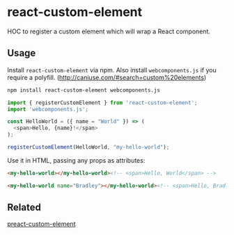 # react-custom-element

HOC to register a custom element which will wrap a React component.

## Usage

Install `react-custom-element` via npm. Also install `webcomponents.js` if you require a polyfill. (http://caniuse.com/#search=custom%20elements)
```bash
npm install react-custom-element webcomponents.js
```

```javascript
import { registerCustomElement } from 'react-custom-element';
import 'webcomponents.js';

const HelloWorld = ({ name = "World" }) => (
  <span>Hello, {name}!</span>
);

registerCustomElement(HelloWorld, "my-hello-world");
```

Use it in HTML, passing any props as attributes:

```html
<my-hello-world></my-hello-world><!-- <span>Hello, World</span> -->

<my-hello-world name="Bradley"></my-hello-world><!-- <span>Hello, Bradley</span> -->
```

## Related

[preact-custom-element](https://github.com/bspaulding/preact-custom-element)
